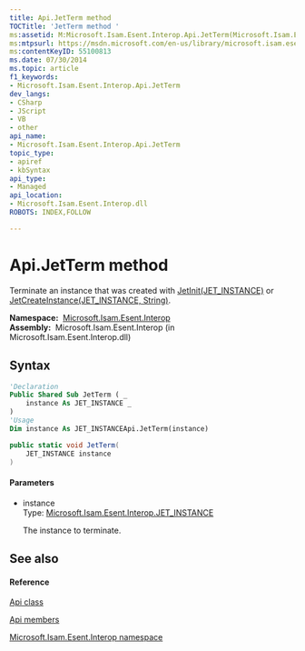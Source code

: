```yaml
---
title: Api.JetTerm method 
TOCTitle: 'JetTerm method '
ms:assetid: M:Microsoft.Isam.Esent.Interop.Api.JetTerm(Microsoft.Isam.Esent.Interop.JET_INSTANCE)
ms:mtpsurl: https://msdn.microsoft.com/en-us/library/microsoft.isam.esent.interop.api.jetterm(v=EXCHG.10)
ms:contentKeyID: 55100813
ms.date: 07/30/2014
ms.topic: article
f1_keywords:
- Microsoft.Isam.Esent.Interop.Api.JetTerm
dev_langs:
- CSharp
- JScript
- VB
- other
api_name: 
- Microsoft.Isam.Esent.Interop.Api.JetTerm
topic_type: 
- apiref
- kbSyntax
api_type: 
- Managed
api_location: 
- Microsoft.Isam.Esent.Interop.dll
ROBOTS: INDEX,FOLLOW

---
```


# Api.JetTerm method

Terminate an instance that was created with [JetInit(JET_INSTANCE)](dn292210\(v=exchg.10\).md) or [JetCreateInstance(JET_INSTANCE, String)](dn292122\(v=exchg.10\).md).

**Namespace:**  [Microsoft.Isam.Esent.Interop](hh596136\(v=exchg.10\).md)  
**Assembly:**  Microsoft.Isam.Esent.Interop (in Microsoft.Isam.Esent.Interop.dll)

## Syntax

``` vb
'Declaration
Public Shared Sub JetTerm ( _
    instance As JET_INSTANCE _
)
'Usage
Dim instance As JET_INSTANCEApi.JetTerm(instance)
```

``` csharp
public static void JetTerm(
    JET_INSTANCE instance
)
```

#### Parameters

  - instance  
    Type: [Microsoft.Isam.Esent.Interop.JET_INSTANCE](hh564593\(v=exchg.10\).md)  
    
    The instance to terminate.

## See also

#### Reference

[Api class](dn292211\(v=exchg.10\).md)

[Api members](dn292213\(v=exchg.10\).md)

[Microsoft.Isam.Esent.Interop namespace](hh596136\(v=exchg.10\).md)

